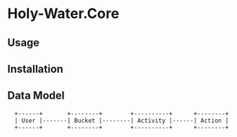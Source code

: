 # Holy-Water.Core

## Usage

## Installation

## Data Model

```
  +------+       +--------+        +----------+      +--------+
  | User |-------| Bucket |--------| Activity |------| Action |
  +------+       +--------+        +----------+      +--------+
```
